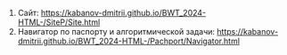 1) Сайт:
https://kabanov-dmitrii.github.io/BWT_2024-HTML-/SiteP/Site.html
3) Навигатор по паспорту и алгоритмической задачи:
https://kabanov-dmitrii.github.io/BWT_2024-HTML-/Pachport/Navigator.html
